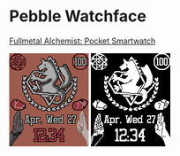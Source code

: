 # Pebble Watchface

[Fullmetal Alchemist: Pocket Smartwatch](https://apps.getpebble.com/applications/551ef17fff0156c596000069)

![](GIF-basalt.gif) ![](GIF-aplite.gif)
